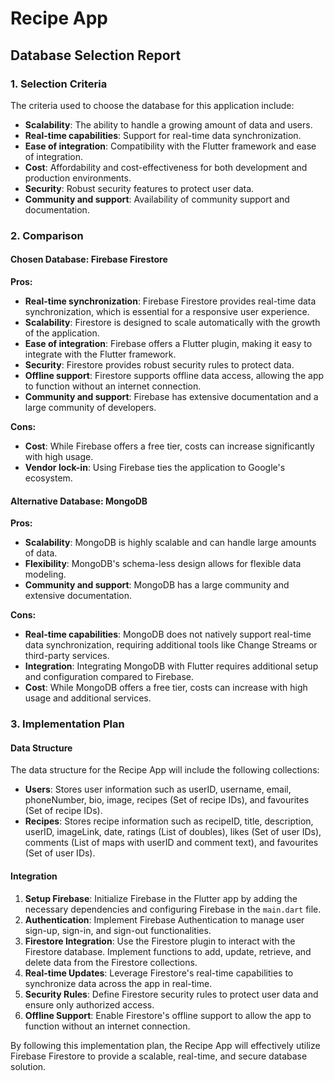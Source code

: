 # Recipe App

## Database Selection Report

### 1. Selection Criteria

The criteria used to choose the database for this application include:

- **Scalability**: The ability to handle a growing amount of data and users.
- **Real-time capabilities**: Support for real-time data synchronization.
- **Ease of integration**: Compatibility with the Flutter framework and ease of integration.
- **Cost**: Affordability and cost-effectiveness for both development and production environments.
- **Security**: Robust security features to protect user data.
- **Community and support**: Availability of community support and documentation.

### 2. Comparison

#### Chosen Database: Firebase Firestore

**Pros:**
- **Real-time synchronization**: Firebase Firestore provides real-time data synchronization, which is essential for a responsive user experience.
- **Scalability**: Firestore is designed to scale automatically with the growth of the application.
- **Ease of integration**: Firebase offers a Flutter plugin, making it easy to integrate with the Flutter framework.
- **Security**: Firestore provides robust security rules to protect data.
- **Offline support**: Firestore supports offline data access, allowing the app to function without an internet connection.
- **Community and support**: Firebase has extensive documentation and a large community of developers.

**Cons:**
- **Cost**: While Firebase offers a free tier, costs can increase significantly with high usage.
- **Vendor lock-in**: Using Firebase ties the application to Google's ecosystem.

#### Alternative Database: MongoDB

**Pros:**
- **Scalability**: MongoDB is highly scalable and can handle large amounts of data.
- **Flexibility**: MongoDB's schema-less design allows for flexible data modeling.
- **Community and support**: MongoDB has a large community and extensive documentation.

**Cons:**
- **Real-time capabilities**: MongoDB does not natively support real-time data synchronization, requiring additional tools like Change Streams or third-party services.
- **Integration**: Integrating MongoDB with Flutter requires additional setup and configuration compared to Firebase.
- **Cost**: While MongoDB offers a free tier, costs can increase with high usage and additional services.

### 3. Implementation Plan

#### Data Structure

The data structure for the Recipe App will include the following collections:

- **Users**: Stores user information such as userID, username, email, phoneNumber, bio, image, recipes (Set of recipe IDs), and favourites (Set of recipe IDs).
- **Recipes**: Stores recipe information such as recipeID, title, description, userID, imageLink, date, ratings (List of doubles), likes (Set of user IDs), comments (List of maps with userID and comment text), and favourites (Set of user IDs).

#### Integration

1. **Setup Firebase**: Initialize Firebase in the Flutter app by adding the necessary dependencies and configuring Firebase in the `main.dart` file.
2. **Authentication**: Implement Firebase Authentication to manage user sign-up, sign-in, and sign-out functionalities.
3. **Firestore Integration**: Use the Firestore plugin to interact with the Firestore database. Implement functions to add, update, retrieve, and delete data from the Firestore collections.
4. **Real-time Updates**: Leverage Firestore's real-time capabilities to synchronize data across the app in real-time.
5. **Security Rules**: Define Firestore security rules to protect user data and ensure only authorized access.
6. **Offline Support**: Enable Firestore's offline support to allow the app to function without an internet connection.

By following this implementation plan, the Recipe App will effectively utilize Firebase Firestore to provide a scalable, real-time, and secure database solution.